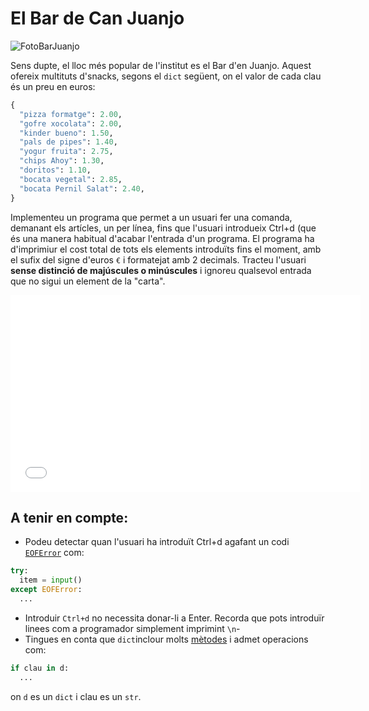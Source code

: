 # El Bar de Can Juanjo

![FotoBarJuanjo](https://vicentcardona.github.io/ProgitractI/logo_juanjo.jpg)

Sens dupte, el lloc més popular de l'institut es el Bar d'en Juanjo. Aquest ofereix multituts d'snacks, segons el `dict` següent, on el valor de cada clau és un preu en euros:

```python
{
  "pizza formatge": 2.00,
  "gofre xocolata": 2.00,
  "kinder bueno": 1.50,
  "pals de pipes": 1.40,
  "yogur fruita": 2.75,
  "chips Ahoy": 1.30,
  "doritos": 1.10,
  "bocata vegetal": 2.85,
  "bocata Pernil Salat": 2.40,
}
```

Implementeu un programa que permet a un usuari fer una comanda, demanant els artícles, un per línea, fins que l'usuari introdueix Ctrl+d (que és una manera habitual d'acabar l'entrada d'un programa. El programa ha d'imprimiur el cost total de tots els elements introduïts fins el moment, amb el sufix del signe d'euros `€` i formatejat amb 2 decimals. Tracteu l'usuari **sense distinció de majúscules o minúscules** i ignoreu qualsevol entrada que no sigui un element de la "carta".

<iframe width="560" height="315" src="[https://youtu.be/XJojPe1GSAs](https://www.youtube.com/watch?v=XJojPe1GSAs)" title="YouTube video player" frameborder="0" allow="accelerometer; autoplay; clipboard-write; encrypted-media; gyroscope; picture-in-picture; web-share" allowfullscreen></iframe>

## A tenir en compte:

- Podeu detectar quan l'usuari ha introduït Ctrl+d agafant un codi [`EOFError`](https://docs.python.org/es/3/library/exceptions.html#EOFError) com:
```python
try:
  item = input()
except EOFError:
  ...
```
- Introduir `Ctrl+d` no necessita donar-li a Enter. Recorda que pots introduïr linees com a programador simplement imprimint `\n`-
- Tingues en conta que `dict`inclour molts [mètodes](docs.python.org/es/3/library/stdtypes.html#mapping-types-dict) i admet operacions com:
```python
if clau in d:
  ...
```
on `d` es un `dict` i clau es un `str`.

  
